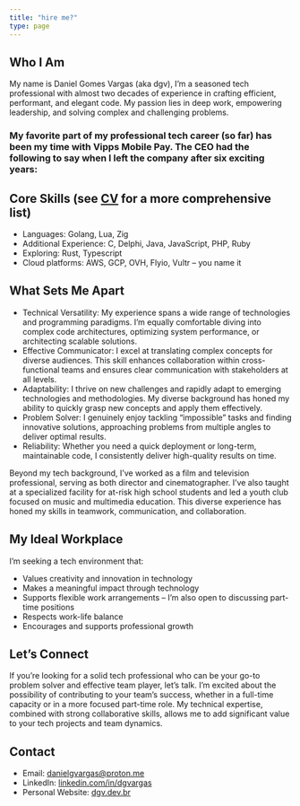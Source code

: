 ```yaml
---
title: "hire me?"
type: page
---
```

## Who I Am

My name is Daniel Gomes Vargas (aka dgv), I’m a seasoned tech professional with almost two decades of experience in crafting efficient, performant, and elegant code. My passion lies in deep work, empowering leadership, and solving complex and challenging problems.

### My favorite part of my professional tech career (so far) has been my time with Vipps Mobile Pay. The CEO had the following to say when I left the company after six exciting years:


## Core Skills (see [CV]() for a more comprehensive list)

- Languages: Golang, Lua, Zig
- Additional Experience: C, Delphi, Java, JavaScript, PHP, Ruby
- Exploring: Rust, Typescript
- Cloud platforms: AWS, GCP, OVH, Flyio, Vultr – you name it

## What Sets Me Apart

- Technical Versatility: My experience spans a wide range of technologies and programming paradigms. I’m equally comfortable diving into complex code architectures, optimizing system performance, or architecting scalable solutions.
- Effective Communicator: I excel at translating complex concepts for diverse audiences. This skill enhances collaboration within cross-functional teams and ensures clear communication with stakeholders at all levels.
- Adaptability: I thrive on new challenges and rapidly adapt to emerging technologies and methodologies. My diverse background has honed my ability to quickly grasp new concepts and apply them effectively.
- Problem Solver: I genuinely enjoy tackling “impossible” tasks and finding innovative solutions, approaching problems from multiple angles to deliver optimal results.
- Reliability: Whether you need a quick deployment or long-term, maintainable code, I consistently deliver high-quality results on time.

Beyond my tech background, I’ve worked as a film and television professional, serving as both director and cinematographer. I’ve also taught at a specialized facility for at-risk high school students and led a youth club focused on music and multimedia education. This diverse experience has honed my skills in teamwork, communication, and collaboration.

## My Ideal Workplace

I’m seeking a tech environment that:

- Values creativity and innovation in technology
- Makes a meaningful impact through technology
- Supports flexible work arrangements – I’m also open to discussing part-time positions
- Respects work-life balance
- Encourages and supports professional growth

## Let’s Connect

If you’re looking for a solid tech professional who can be your go-to problem solver and effective team player, let’s talk. I’m excited about the possibility of contributing to your team’s success, whether in a full-time capacity or in a more focused part-time role. My technical expertise, combined with strong collaborative skills, allows me to add significant value to your tech projects and team dynamics.


## Contact
- Email: [danielgvargas@proton.me](mailto:danielgvargas@proton.me)
- LinkedIn: [linkedin.com/in/dgvargas](//linkedin.com/in/dgvargas)
- Personal Website: [dgv.dev.br](//dgv.dev.br)

